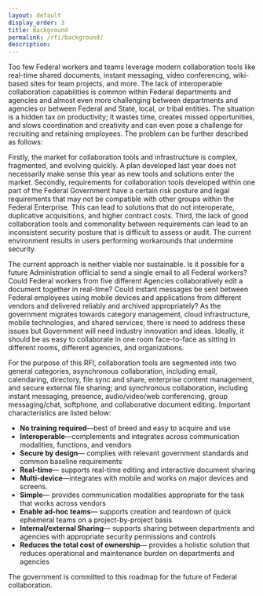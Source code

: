 ```yaml
---
layout: default
display_order: 3
title: Background
permalink: /rfi/background/
description:
---
```



 Too few Federal workers and teams leverage modern collaboration tools like real-time shared documents, instant messaging, video conferencing, wiki-based sites for team projects, and more.  The lack of interoperable collaboration capabilities is common within Federal departments and agencies and almost even more challenging between departments and agencies or between Federal and State, local, or tribal entities.  The situation is a hidden tax on productivity; it wastes time, creates missed opportunities, and slows coordination and creativity and can even pose a challenge for recruiting and retaining employees.  The problem can be further described as follows:  

Firstly, the market for collaboration tools and infrastructure is complex, fragmented, and evolving quickly.  A plan developed last year does not necessarily make sense this year as new tools and solutions enter the market.  Secondly, requirements for collaboration tools developed within one part of the Federal Government have a certain risk posture and legal requirements that may not be compatible with other groups within the Federal Enterprise.  This can lead to solutions that do not interoperate, duplicative acquisitions, and higher contract costs.  Third, the lack of good collaboration tools and commonality between requirements can lead to an inconsistent security posture that is difficult to assess or audit.  The current environment results in users performing workarounds that undermine security.  

The current approach is neither viable nor sustainable.  Is it possible for a future Administration official to send a single email to all Federal workers?  Could Federal workers from five different Agencies collaboratively edit a document together in real-time?  Could instant messages be sent between Federal employees using mobile devices and applications from different vendors and delivered reliably and archived appropriately?  As the government migrates towards category management, cloud infrastructure, mobile technologies, and shared services, there is need to address these issues but Government will need industry innovation and ideas.  Ideally, it should be as easy to collaborate in one room face-to-face as sitting in different rooms, different agencies, and organizations.

For the purpose of this RFI, collaboration tools are segmented into two general categories, asynchronous collaboration, including email, calendaring, directory, file sync and share, enterprise content management, and secure external file sharing; and synchronous collaboration, including instant messaging, presence, audio/video/web conferencing, group messaging/chat, softphone, and collaborative document editing.  Important characteristics are listed below:

* **No training required**—best of breed and easy to acquire and use
* **Interoperable**—complements and integrates across communication modalities, functions, and vendors
* **Secure by design**— complies with relevant government standards and common baseline requirements
* **Real-time**— supports real-time editing and interactive document sharing
* **Multi-device**—integrates with mobile and works on major devices and screens.
* **Simple**— provides communication modalities appropriate for the task that works across vendors
* **Enable ad-hoc teams**— supports creation and teardown of quick ephemeral teams on a project-by-project basis 
* **Internal/external Sharing**— supports sharing between departments and agencies with appropriate security permissions and controls
* **Reduces the total cost of ownership**— provides a holistic solution that reduces operational and maintenance burden on departments and agencies

The government is committed to this roadmap for the future of Federal collaboration. 

